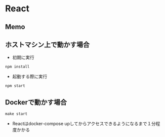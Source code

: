 # React

## Memo

## ホストマシン上で動かす場合

- 初期に実行

```:
npm install
```

- 起動する際に実行

```:
npm start
```

## Dockerで動かす場合

```:
make start
```

- Reactはdocker-compose upしてからアクセスできるようになるまで１分程度かかる